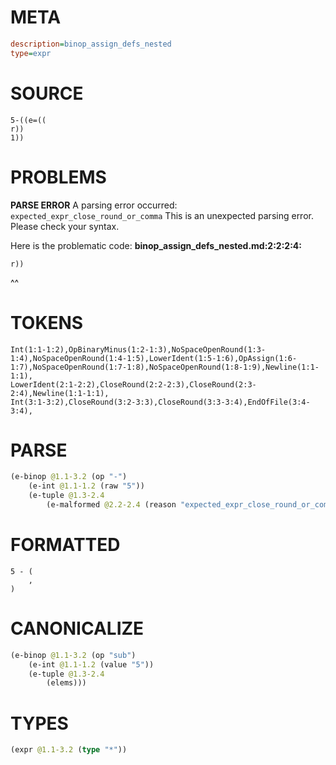# META
~~~ini
description=binop_assign_defs_nested
type=expr
~~~
# SOURCE
~~~roc
5-((e=((
r))
1))
~~~
# PROBLEMS
**PARSE ERROR**
A parsing error occurred: `expected_expr_close_round_or_comma`
This is an unexpected parsing error. Please check your syntax.

Here is the problematic code:
**binop_assign_defs_nested.md:2:2:2:4:**
```roc
r))
```
 ^^


# TOKENS
~~~zig
Int(1:1-1:2),OpBinaryMinus(1:2-1:3),NoSpaceOpenRound(1:3-1:4),NoSpaceOpenRound(1:4-1:5),LowerIdent(1:5-1:6),OpAssign(1:6-1:7),NoSpaceOpenRound(1:7-1:8),NoSpaceOpenRound(1:8-1:9),Newline(1:1-1:1),
LowerIdent(2:1-2:2),CloseRound(2:2-2:3),CloseRound(2:3-2:4),Newline(1:1-1:1),
Int(3:1-3:2),CloseRound(3:2-3:3),CloseRound(3:3-3:4),EndOfFile(3:4-3:4),
~~~
# PARSE
~~~clojure
(e-binop @1.1-3.2 (op "-")
	(e-int @1.1-1.2 (raw "5"))
	(e-tuple @1.3-2.4
		(e-malformed @2.2-2.4 (reason "expected_expr_close_round_or_comma"))))
~~~
# FORMATTED
~~~roc
5 - (
	,
)
~~~
# CANONICALIZE
~~~clojure
(e-binop @1.1-3.2 (op "sub")
	(e-int @1.1-1.2 (value "5"))
	(e-tuple @1.3-2.4
		(elems)))
~~~
# TYPES
~~~clojure
(expr @1.1-3.2 (type "*"))
~~~
